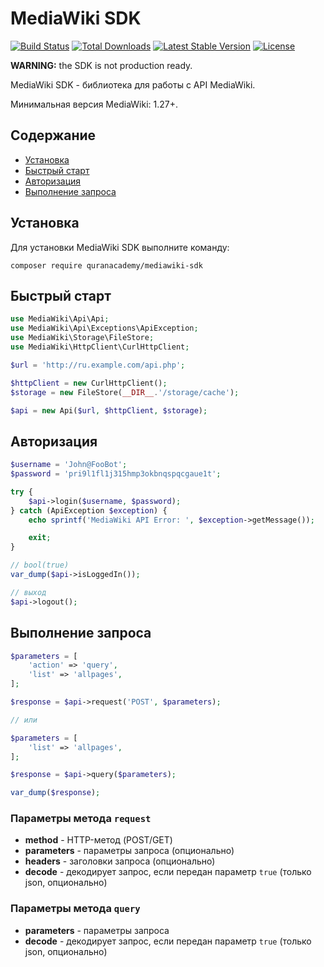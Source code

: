 # MediaWiki SDK

[![Build Status](https://travis-ci.org/quranacademy/MediaWiki-SDK.svg)](https://travis-ci.org/quranacademy/MediaWiki-SDK)
[![Total Downloads](https://poser.pugx.org/quranacademy/mediawiki-sdk/downloads)](https://packagist.org/packages/quranacademy/mediawiki-sdk)
[![Latest Stable Version](https://poser.pugx.org/quranacademy/mediawiki-sdk/v/stable)](https://packagist.org/packages/quranacademy/mediawiki-sdk)
[![License](https://poser.pugx.org/quranacademy/mediawiki-sdk/license)](https://packagist.org/packages/quranacademy/mediawiki-sdk)

**WARNING:** the SDK is not production ready.

MediaWiki SDK - библиотека для работы с API MediaWiki.

Минимальная версия MediaWiki: 1.27+.

## Содержание

- [Установка](#Установка)
- [Быстрый старт](#Быстрый-старт)
- [Авторизация](#Авторизация)
- [Выполнение запроса](#Выполнение-запроса)

## Установка

Для установки MediaWiki SDK выполните команду:

```
composer require quranacademy/mediawiki-sdk
```

## Быстрый старт

```php
use MediaWiki\Api\Api;
use MediaWiki\Api\Exceptions\ApiException;
use MediaWiki\Storage\FileStore;
use MediaWiki\HttpClient\CurlHttpClient;

$url = 'http://ru.example.com/api.php';

$httpClient = new CurlHttpClient();
$storage = new FileStore(__DIR__.'/storage/cache');

$api = new Api($url, $httpClient, $storage);
```

## Авторизация

```php
$username = 'John@FooBot';
$password = 'pri9l1fl1j315hmp3okbnqspqcgaue1t';

try {
    $api->login($username, $password);
} catch (ApiException $exception) {
    echo sprintf('MediaWiki API Error: ', $exception->getMessage());

    exit;
}

// bool(true)
var_dump($api->isLoggedIn());

// выход
$api->logout();
```

## Выполнение запроса

```php
$parameters = [
    'action' => 'query',
    'list' => 'allpages',
];

$response = $api->request('POST', $parameters);

// или

$parameters = [
    'list' => 'allpages',
];

$response = $api->query($parameters);

var_dump($response);
```

### Параметры метода `request`

- **method** - HTTP-метод (POST/GET)
- **parameters** - параметры запроса (опционально)
- **headers** - заголовки запроса (опционально)
- **decode** - декодирует запрос, если передан параметр `true`  (только json, опционально)

### Параметры метода `query`

- **parameters** - параметры запроса
- **decode** - декодирует запрос, если передан параметр `true`  (только json, опционально)
